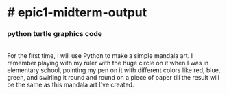 <h1> # epic1-midterm-output </h1>
<h3> python turtle graphics code </h3><br>
For the first time, I will use Python to make a simple mandala art. I remember playing with my ruler with the huge circle on it when I was in  elementary school, pointing my pen on it with different colors like red, blue, green, and swirling it round and round on a piece of paper till the result will be the same as this mandala art I've created.
